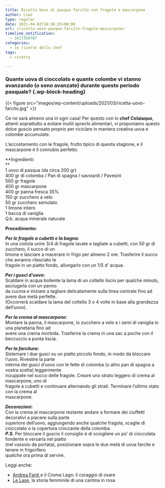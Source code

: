 ```yaml
---
title: Ricetta Uovo di pasqua farcito con fragole e mascarpone
author: ciao
type: regular
date: 2021-04-02T10:36:25+00:00
url: /ricetta-uovo-pasqua-farcito-fragole-mascarpone/
timeline_notification:
  - 1617359787
categories:
  - le ricette dello chef
tags:
  - ricetta

---
```

### Quante uova di cioccolato e quante colombe vi stanno avanzando (o sono avanzate) durante questo periodo pasquale? {.wp-block-heading}


{{< figure src="images/wp-content/uploads/2021/03/ricetta-uovo-farcito.jpg" >}}


Ce ne sarà almeno una in ogni casa! Per questo con lo **chef Colaiaquo**, attenti soprattutto a evitare inutili sprechi alimentari, vi proponiamo questo dolce guscio pensato proprio per riciclare in maniera creativa uova e colombe accumulate.  


L’accostamento con le fragole, frutto tipico di questa stagione, e il mascarpone è il connubio perfetto.  
  
**Ingredienti:  
**  
1 uovo di pasqua (da circa 200 gr)  
400 gr di colomba / Pan di spagna / savoiardi / Pavesini  
500 gr fragole  
400 gr mascarpone  
400 gr panna fresca 35%  
150 gr zucchero a velo  
50 gr zucchero semolato  
1 limone intero  
1 bacca di vaniglia  
Q.b. acqua minerale naturale  
  
**Procedimento:**  
  
**_Per le fragole a cubetti e la bagna:_**  
In una ciotola unire 3/4 di fragole lavate e tagliate a cubetti, con 50 gr di zucchero, il succo di un  
limone e lasciare a macerare in frigo per almeno 2 ore. Trasferire il succo che avranno rilasciato le  
fragole in un piatto fondo, allungarlo con un 1/5 d&#8217; acqua.  
  
**_Per i gusci d&#8217;uovo:_**  
Scaldare in acqua bollente la lama di un coltello liscio per qualche minuto, asciugarla con un panno  
da cucina e iniziare a tagliare delicatamente sulla linea centrale fino ad avere due metà perfette.  
(Occorrerà scaldare la lama del coltello 3 o 4 volte in base alla grandezza dell&#8217;uovo).   
  
**_Per la crema al mascarpone:_**  
Montare la panna, il mascarpone, lo zucchero a velo e i semi di vaniglia in una planetaria fino ad  
avere una crema morbida. Trasferire la crema in una sac a poche con il beccuccio a punta liscia.  
  
_**Per la farcitura:**_  
Sistemare i due gusci su un piatto piccolo fondo, in modo da bloccare l&#8217;uovo. Rivestire la parte  
interna dei gusci d’uovo con le fette di colomba (o altro pan di spagna a vostra scelta) leggermente  
inzuppate nel succo delle fragole. Creare uno strato leggero di crema al mascarpone, uno di  
fragole a cubetti e continuare alternando gli strati. Terminare l&#8217;ultimo stato con la crema al  
mascarpone.

**_Decorazioni:_**  
Con la crema al mascarpone restante andare a formare dei ciuffetti decorativi a piacere sulla parte  
superiore dell&#8217;uovo, aggiungendo anche qualche fragola, scaglie di cioccolato o la copertura croccante della colomba.   
**_P.S_.** Per bloccare il guscio il consiglio è di sciogliere un po’ di cioccolata fondente e versarla nel piatto  
(nel vassoio da portata), posizionare sopra le due metà di uova farcite e tenere in frigorifero  
qualche ora prima di servire.

Leggi anche:

<ul class="wp-block-list">
  <li>
    <a href="https://aleepepe.com/2021/03/16/andrea-fanti-croma-lago-menu/" target="_blank" rel="noreferrer noopener">Andrea Fanti </a>e il Croma Lago: il coraggio di osare
  </li>
  <li>
    <a href="https://aleepepe.com/2020/12/03/le-lase-vini-intervista-orte/" target="_blank" rel="noreferrer noopener">Le Lase</a>, la storia femminile di una cantina in rosa
  </li>
</ul>